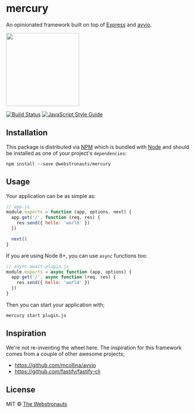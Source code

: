 # mercury

An opinionated framework built on top of [Express](https://expressjs.com/) and [avvio](https://www.npmjs.com/package/avvio).

<img src="https://media.giphy.com/media/jaBE1ctpbIv0k/200w_d.gif" width="200" />

[![Build Status](https://travis-ci.org/webstronauts/mercury.svg?branch=master)](https://travis-ci.org/webstronauts/mercury)
[![JavaScript Style Guide](https://img.shields.io/badge/code_style-standard-brightgreen.svg)](https://standardjs.com)

## Installation

This package is distributed via [NPM](https://www.npmjs.com/package/@webstronauts/mercury) which is bundled with [Node](https://nodejs.org/) and should be installed as one of your project's `dependencies`:

```
npm install --save @webstronauts/mercury
```

## Usage

Your application can be as simple as:

```js
// app.js
module.exports = function (app, options, next) {
  app.get('/', function (req, res) {
    res.send({ hello: 'world' })
  })

  next()
}
```

If you are using Node 8+, you can use `async` functions too:

```js
// async-await-plugin.js
module.exports = async function (app, options) {
  app.get('/', async function (req, res) {
    res.send({ hello: 'world' })
  })
}
```

Then you can start your application with;

```
mercury start plugin.js
```

## Inspiration

We're not re-inventing the wheel here. The inspiration for this framework comes from a couple of other awesome projects;

- https://github.com/mcollina/avvio
- https://github.com/fastify/fastify-cli

## License

MIT © [The Webstronauts](https://www.webstronauts.co/?utm_source=mercury&utm_medium=github)
